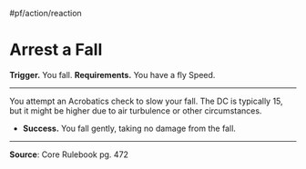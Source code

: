 #pf/action/reaction 
# Arrest a Fall

**Trigger.** You fall.
**Requirements.** You have a fly Speed.

---
You attempt an Acrobatics check to slow your fall. The DC is typically 15, but it might be higher due to air turbulence or other circumstances.

- **Success.** You fall gently, taking no damage from the fall.

---
**Source**: Core Rulebook pg. 472